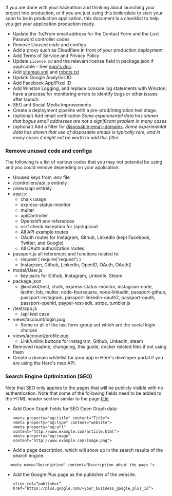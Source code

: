 If you are done with your hackathon and thinking about launching your project into production, or if you are just using this boilerplate to start your soon to be in production  application, this document is a checklist to help you get your application production ready.

- Update the To/From email address for the Contact Form and the Lost Password controller codes
- Remove Unused code and configs
- Add a proxy such as Cloudflare in front of your production deployment
- Add Terms of Service and Privacy Policy
- Update ```License.md``` and the relevant license field in package.json if applicable - See [npm's doc](https://docs.npmjs.com/files/package.json#license).
- Add [sitemap.xml](https://en.wikipedia.org/wiki/Sitemaps) and [robots.txt](https://moz.com/learn/seo/robotstxt)
- Update Google Analytics ID
- Add Facebook App/Pixel ID
- Add Winston Logging, and replace console.log statements with Winston; have a process for monitoring errors to identify bugs or other issues after launch.
- SEO and Social Media Improvements
- Create a deployment pipeline with a pre-prod/integration test stage.
- (optional) Add email verification *Some experimental data has shown that bogus email addresses are not a significant problem in many cases*
- (optional) Add a filter for [disposable-email-domains](https://www.npmjs.com/package/disposable-email-domains).  *Some experimental data has shown that use of disposable emails is typically rare, and in many cases it might not be worth to add this filter.*
 

### Remove unused code and configs
The following is a list of various codes that you may not potential be using and you could remove depending on your application:
- Unused keys from .env file
- /controllers/api.js entirely
- /views/api entirely
- app.js:
  - chalk usage
  - express-status-monitor
  - multer
  - apiController
  - Openshift env references
  - csrf check exception for /api/upload
  - All API example routes
  - OAuth routes for Instagram, Github, LinkedIn (kept Facebook, Twitter, and Google)
  - All OAuth authorization routes
- passport.js all references and functions related to:
  - request ( require('request') )
  - Instagram, Github, LinkedIn, OpenID, OAuth, OAuth2
- model/User.js
  - key pairs for Github, Instagram, LinkedIn, Steam
- package.json
  - @octokit/rest, chalk, express-status-monitor, instagram-node, lastfm, lob, multer, node-foursquare, node-linkedin, passport-github, passport-instagram, passport-linkedin-oauth2, passport-oauth, passport-openid, paypal-rest-sdk, stripe, tumbler.js
- /test/app.js
  - /api test case
- views/account/login.pug
  - Some or all of the last form-group set which are the social login choices
- views/account/profile.pug
  - Link/unlink buttons for Instagram, Github, LinkedIn, steam
- Removed readme, changelog, this guide, docker related files if not using them
- Create a domain whitelist for your app in Here's developer portal if you are using the Here's map API.

### Search Engine Optimization (SEO)
Note that SEO only applies to the pages that will be publicly visible with no authentication.  Note that some of the following fields need to be added to the HTML header section similar to the page [title](https://github.com/sahat/hackathon-starter/blob/master/views/layout.pug#L9)
- Add Open Graph fields for SEO
  Open Graph data:
  ```
  <meta property="og:title" content="Title">
  <meta property="og:type" content="website">
  <meta property="og:url" content="http://www.example.com/article.html">
  <meta property="og:image" content="http://www.example.com/image.png">
  ```
- Add a page description, which will show up in the search results of the search engine.
```
  <meta name="Description" content="Description about the page.">
```

- Add the Google Plus page as the publisher of the website.
  ```
  <link rel=”publisher” href=”https://plus.google.com/+your_business_google_plus_id”>
  ```
